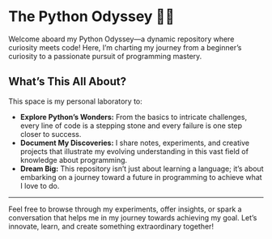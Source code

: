 # The Python Odyssey 🐍✨

Welcome aboard my Python Odyssey—a dynamic repository where curiosity meets code! Here, I’m charting my journey from a beginner’s curiosity to a passionate pursuit of programming mastery.

## What’s This All About?

This space is my personal laboratory to:
- **Explore Python’s Wonders:** From the basics to intricate challenges, every line of code is a stepping stone and every failure is one step closer to success.
- **Document My Discoveries:** I share notes, experiments, and creative projects that illustrate my evolving understanding in this vast field of knowledge about programming.
- **Dream Big:** This repository isn’t just about learning a language; it’s about embarking on a journey toward a future in programming to achieve what I love to do.
 
---

Feel free to browse through my experiments, offer insights, or spark a conversation that helps me in my journey towards achieving my goal. Let’s innovate, learn, and create something extraordinary together!  


